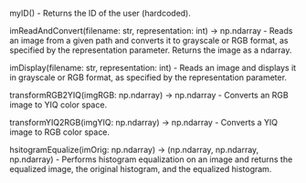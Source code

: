 myID() - Returns the ID of the user (hardcoded).

imReadAndConvert(filename: str, representation: int) -> np.ndarray -
Reads an image from a given path and converts it to grayscale or RGB format, as specified by the representation
parameter.
Returns the image as a ndarray.

imDisplay(filename: str, representation: int) -
Reads an image and displays it in grayscale or RGB format, as specified by the representation parameter.

transformRGB2YIQ(imgRGB: np.ndarray) -> np.ndarray -
Converts an RGB image to YIQ color space.

transformYIQ2RGB(imgYIQ: np.ndarray) -> np.ndarray -
Converts a YIQ image to RGB color space.

hsitogramEqualize(imOrig: np.ndarray) -> (np.ndarray, np.ndarray, np.ndarray) -
Performs histogram equalization on an image and returns the equalized image, the original histogram, and the equalized
histogram.
